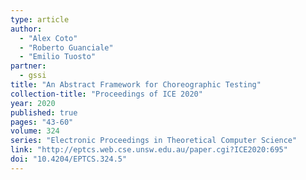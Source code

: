 ```yaml
---
type: article
author:
  - "Alex Coto"
  - "Roberto Guanciale"
  - "Emilio Tuosto"
partner:
  - gssi
title: "An Abstract Framework for Choreographic Testing"
collection-title: "Proceedings of ICE 2020"
year: 2020
published: true
pages: "43-60"
volume: 324
series: "Electronic Proceedings in Theoretical Computer Science"
link: "http://eptcs.web.cse.unsw.edu.au/paper.cgi?ICE2020:695"
doi: "10.4204/EPTCS.324.5"
---
```

